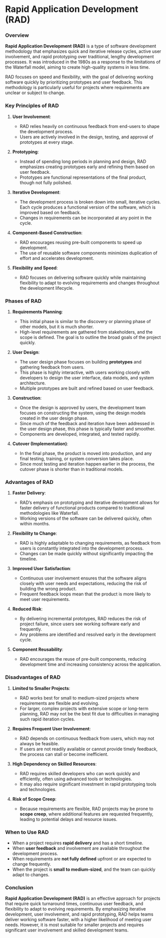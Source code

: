 # Rapid Application Development (RAD)

### Overview
**Rapid Application Development (RAD)** is a type of software development methodology that emphasizes quick and iterative release cycles, active user involvement, and rapid prototyping over traditional, lengthy development processes. It was introduced in the 1980s as a response to the limitations of the Waterfall model, aiming to create high-quality systems in less time.

RAD focuses on speed and flexibility, with the goal of delivering working software quickly by prioritizing prototypes and user feedback. This methodology is particularly useful for projects where requirements are unclear or subject to change.

### Key Principles of RAD

1. **User Involvement**:
   - RAD relies heavily on continuous feedback from end-users to shape the development process.
   - Users are actively involved in the design, testing, and approval of prototypes at every stage.

2. **Prototyping**:
   - Instead of spending long periods in planning and design, RAD emphasizes creating prototypes early and refining them based on user feedback.
   - Prototypes are functional representations of the final product, though not fully polished.

3. **Iterative Development**:
   - The development process is broken down into small, iterative cycles. Each cycle produces a functional version of the software, which is improved based on feedback.
   - Changes in requirements can be incorporated at any point in the cycle.

4. **Component-Based Construction**:
   - RAD encourages reusing pre-built components to speed up development.
   - The use of reusable software components minimizes duplication of effort and accelerates development.

5. **Flexibility and Speed**:
   - RAD focuses on delivering software quickly while maintaining flexibility to adapt to evolving requirements and changes throughout the development lifecycle.

### Phases of RAD

1. **Requirements Planning**:
   - This initial phase is similar to the discovery or planning phase of other models, but it is much shorter.
   - High-level requirements are gathered from stakeholders, and the scope is defined. The goal is to outline the broad goals of the project quickly.

2. **User Design**:
   - The user design phase focuses on building **prototypes** and gathering feedback from users.
   - This phase is highly interactive, with users working closely with developers to design the user interface, data models, and system architecture.
   - Multiple prototypes are built and refined based on user feedback.

3. **Construction**:
   - Once the design is approved by users, the development team focuses on constructing the system, using the design models created in the user design phase.
   - Since much of the feedback and iteration have been addressed in the user design phase, this phase is typically faster and smoother.
   - Components are developed, integrated, and tested rapidly.

4. **Cutover (Implementation)**:
   - In the final phase, the product is moved into production, and any final testing, training, or system conversion takes place.
   - Since most testing and iteration happen earlier in the process, the cutover phase is shorter than in traditional models.

### Advantages of RAD

1. **Faster Delivery**:
   - RAD’s emphasis on prototyping and iterative development allows for faster delivery of functional products compared to traditional methodologies like Waterfall.
   - Working versions of the software can be delivered quickly, often within months.

2. **Flexibility to Change**:
   - RAD is highly adaptable to changing requirements, as feedback from users is constantly integrated into the development process.
   - Changes can be made quickly without significantly impacting the timeline.

3. **Improved User Satisfaction**:
   - Continuous user involvement ensures that the software aligns closely with user needs and expectations, reducing the risk of building the wrong product.
   - Frequent feedback loops mean that the product is more likely to meet user requirements.

4. **Reduced Risk**:
   - By delivering incremental prototypes, RAD reduces the risk of project failure, since users see working software early and frequently.
   - Any problems are identified and resolved early in the development cycle.

5. **Component Reusability**:
   - RAD encourages the reuse of pre-built components, reducing development time and increasing consistency across the application.

### Disadvantages of RAD

1. **Limited to Smaller Projects**:
   - RAD works best for small to medium-sized projects where requirements are flexible and evolving.
   - For larger, complex projects with extensive scope or long-term planning, RAD may not be the best fit due to difficulties in managing such rapid iteration cycles.

2. **Requires Frequent User Involvement**:
   - RAD depends on continuous feedback from users, which may not always be feasible.
   - If users are not readily available or cannot provide timely feedback, the process can stall or become inefficient.

3. **High Dependency on Skilled Resources**:
   - RAD requires skilled developers who can work quickly and efficiently, often using advanced tools or technologies.
   - It may also require significant investment in rapid prototyping tools and technologies.

4. **Risk of Scope Creep**:
   - Because requirements are flexible, RAD projects may be prone to **scope creep**, where additional features are requested frequently, leading to potential delays and resource issues.

### When to Use RAD

- When a project requires **rapid delivery** and has a short timeline.
- When **user feedback** and involvement are available throughout the development process.
- When requirements are **not fully defined** upfront or are expected to change frequently.
- When the project is **small to medium-sized**, and the team can quickly adapt to changes.

### Conclusion

**Rapid Application Development (RAD)** is an effective approach for projects that require quick turnaround times, continuous user feedback, and flexibility to adapt to evolving requirements. By emphasizing iterative development, user involvement, and rapid prototyping, RAD helps teams deliver working software faster, with a higher likelihood of meeting user needs. However, it is most suitable for smaller projects and requires significant user involvement and skilled development teams.
